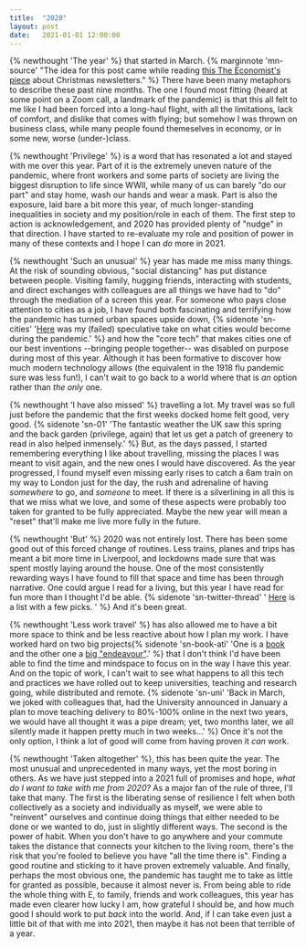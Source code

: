 ```yaml
---
title:  "2020"
layout: post
date:   2021-01-01 12:00:00
---
```


{% newthought 'The year' %} that started in March.
{% 
marginnote 'mn-source' "The idea for this post came while reading [this The Economist's piece](https://www.economist.com/christmas-specials/2020/12/19/christmas-newsletters-are-a-form-of-slow-social-media) about Christmas newsletters." 
%}
There have been many metaphors to describe these past nine months. The one I
found most fitting (heard at some point on a Zoom call, a landmark of the
pandemic) is that this all felt to me like I had been forced into a long-haul
flight, with all the limitations, lack of comfort, and dislike that comes with
flying; but somehow I was thrown on business class, while many people found
themeselves in economy, or in some new, worse (under-)class. 

{% newthought 'Privilege' %} is a word that has resonated a lot and stayed
with me over this year. Part of it is the extremely uneven nature of the 
pandemic, where front workers and some parts of society are living the biggest
disruption to life since WWII, while many of us can barely "do our part" and
stay home, wash our hands and wear a mask. Part is also the exposure, laid
bare a bit more this year, of much longer-standing inequalities in society and
my position/role in each of them. The first step to action is acknowledgement,
and 2020 has provided plenty of "nudge" in that direction. I have started to
re-evaluate my role and position of power in many of these contexts and I hope 
I can *do* more in 2021.

{% newthought 'Such an unusual' %} year has made me miss many things. 
At the risk of sounding obvious, "social distancing" has put distance between
people. Visiting family, hugging friends, interacting with students, and
direct exchanges with colleagues are all things we have had to "do" through
the mediation of a screen this year. 
For someone who pays close attention to cities as a job, I have found
both fascinating and terrifying how the pandemic has turned urban spaces
upside down, {% sidenote 'sn-cities' '[Here](https://twitter.com/darribas/status/1271819847706558471) was my (failed) speculative take on
what cities would become during the pandemic.' %} and how the
"core tech" that makes cities one of our best inventions --bringing people
together-- was disabled on purpose during most of this year.
Although it has been formative to discover
how much modern technology allows (the equivalent in the 1918 flu pandemic
sure was less fun!), I can't wait to go back to a world where that is *an*
option rather than *the only* one.

{% newthought 'I have also missed' %} travelling a lot. My travel was 
so full just before the pandemic that the first weeks docked home felt good, very
good. 
{% 
sidenote 'sn-01' 'The fantastic weather the UK saw this spring and the
back garden (privilege, again) that let us get a patch of greenery to read in
also helped inmensely.' 
%} But, as the days passed, I started remembering everything I like about
travelling, missing the places I was meant to visit again, and the new ones I
would have discovered. As the year progressed, I found myself even missing
early rises to catch a 6am train on my way to London just for the day, the
rush and adrenaline of having *somewhere* to go, and *someone* to meet.
If there
is a silverlining in all this is that we miss what we love, and some of
these aspects were probably too taken for granted to be fully appreciated.
Maybe the new year will mean a "reset" that'll make me live more fully in the 
future. 

{% newthought 'But' %} 2020 was not entirely lost. There has been some good
out of this forced change of routines. 
Less trains, planes and trips has meant a bit more time in Liverpool, and
lockdowns made sure that was spent mostly laying around the house. One of the
most consistently rewarding ways I have found to fill that space and time has
been through narrative. One could argue I read for a living, but this year I
have read for fun more than I thought I'd be able.
{%
sidenote 'sn-twitter-thread' '
[Here](https://twitter.com/darribas/status/1340979325269667842) is a list with a few picks.
' %}
And it's been great. 

{% newthought 'Less work travel' %} has also allowed me to have a bit more 
space to think and be less reactive about how I plan my work. I have worked
hard on two big projects{% sidenote 'sn-book-ati' 'One is a [book](https://geographicdata.science) and the other one a [big "endeavour"](https://www.turing.ac.uk/research/research-projects/urban-grammar).' %} 
that I don't think I'd have been able to find the time and mindspace to focus 
on in the way I have this year.
And on the topic of work, I can't wait to see what happens to all this tech and 
practices we have rolled out to keep universities, teaching and research going, 
while distributed and remote. 
{% sidenote 'sn-uni' 
'Back in March, we joked with colleagues that, had the University
announced in January a plan to move teaching delivery to 80%-100% online in
the next two years, we would have all thought it was a pipe dream; yet, two
months later, we all silently made it happen pretty much in two weeks...' 
%}
Once it's not the only option, I think a lot of
good will come from having proven it *can* work. 

{% newthought 'Taken altogether' %}, this has been quite the year. The most
unusual and unprecedented in many ways, yet the most boring in others. As we
have just stepped into a 2021 full of promises and hope, *what do I want
to take with me from 2020?* As a major fan of the rule of three, I'll take
that many.
The first is the liberating sense of resilience I felt when both collectively 
as a society and individually as myself, we were able to "reinvent" ourselves
and continue doing things that either needed to be done or we wanted to do,
just in slightly different ways.
The second is the power of habit. When you don't have to go anywhere and your
commute takes the distance that connects your kitchen to the living room,
there's the risk that you're fooled to believe you have "all the time there
is". Finding a good routine and sticking to it have proven extremely valuable.
And finally, perhaps the most obvious one, the pandemic has taught me to take
as little for granted as possible, because it almost never is. From being able
to ride the whole thing with E, to family, friends and work colleagues,
this year has made even clearer how lucky I am, how grateful I should be, and
how much good I should work to put *back* into the world. And, if I can take
even just a little bit of that with me into 2021, then maybe it has not been
that terrible of a year.

